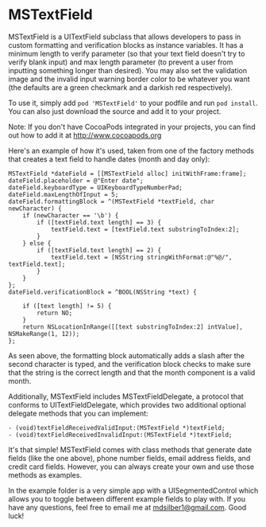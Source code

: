 MSTextField
===========

MSTextField is a UITextField subclass that allows developers to pass in custom formatting and verification blocks as instance variables. It has a minimum length to verify parameter (so that your text field doesn't try to verify blank input) and max length parameter (to prevent a user from inputting something longer than desired). You may also set the validation image and the invalid input warning border color to be whatever you want (the defaults are a green checkmark and a darkish red respectively).

To use it, simply add `pod 'MSTextField'` to your podfile and run `pod install`. You can also just download the source and add it to your project.

Note: If you don't have CocoaPods integrated in your projects, you can find out how to add it at http://www.cocoapods.org

Here's an example of how it's used, taken from one of the factory methods that creates a text field to handle dates (month and day only):

    MSTextField *dateField = [[MSTextField alloc] initWithFrame:frame];
    dateField.placeholder = @"Enter date";
    dateField.keyboardType = UIKeyboardTypeNumberPad;
    dateField.maxLengthOfInput = 5;
    dateField.formattingBlock = ^(MSTextField *textField, char newCharacter) {
        if (newCharacter == '\b') {
            if ([textField.text length] == 3) {
                textField.text = [textField.text substringToIndex:2];
            }
        } else {
            if ([textField.text length] == 2) {
                textField.text = [NSString stringWithFormat:@"%@/", textField.text];
            }
        }
    };
    dateField.verificationBlock = ^BOOL(NSString *text) {
        
        if ([text length] != 5) {
            return NO;
        }
        return NSLocationInRange([[text substringToIndex:2] intValue], NSMakeRange(1, 12));
    };

As seen above, the formatting block automatically adds a slash after the second character is typed, and the verification block checks to make sure that the string is the correct length and that the month component is a valid month. 

Additionally, MSTextField includes MSTextFieldDelegate, a protocol that conforms to UITextFieldDelegate, which provides two additional optional delegate methods that you can implement:

    - (void)textFieldReceivedValidInput:(MSTextField *)textField;
    - (void)textFieldReceivedInvalidInput:(MSTextField *)textField;

It's that simple! MSTextField comes with class methods that generate date fields (like the one above), phone number fields, email address fields, and credit card fields. However, you can always create your own and use those methods as examples.

In the example folder is a very simple app with a UISegmentedControl which allows you to toggle between different example fields to play with. If you have any questions, feel free to email me at mdsilber1@gmail.com. Good luck!

